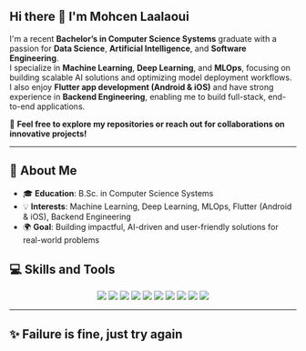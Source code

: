 ## Hi there 👋 I'm Mohcen Laalaoui

I'm a recent **Bachelor’s in Computer Science Systems** graduate with a passion for **Data Science**, **Artificial Intelligence**, and **Software Engineering**.  
I specialize in **Machine Learning**, **Deep Learning**, and **MLOps**, focusing on building scalable AI solutions and optimizing model deployment workflows.  
I also enjoy **Flutter app development (Android & iOS)** and have strong experience in **Backend Engineering**, enabling me to build full-stack, end-to-end applications.

🌟 **Feel free to explore my repositories or reach out for collaborations on innovative projects!**

---

## 🚀 About Me

- 🎓 **Education**: B.Sc. in Computer Science Systems  
- 💡 **Interests**: Machine Learning, Deep Learning, MLOps, Flutter (Android & iOS), Backend Engineering  
- 🌍 **Goal**: Building impactful, AI-driven and user-friendly solutions for real-world problems

## 💻 Skills and Tools

<div align="center">
  <img src="https://img.shields.io/badge/Code-Python-blue?style=for-the-badge&logo=python&logoColor=white" />
  <img src="https://img.shields.io/badge/Tool-Jupyter_Notebook-orange?style=for-the-badge&logo=jupyter&logoColor=white" />
  <img src="https://img.shields.io/badge/Frontend-HTML5-red?style=for-the-badge&logo=html5&logoColor=white" />
  <img src="https://img.shields.io/badge/Frontend-CSS3-blue?style=for-the-badge&logo=css3&logoColor=white" />
  <img src="https://img.shields.io/badge/Framework-Dart-blue?style=for-the-badge&logo=dart&logoColor=white" />
  <img src="https://img.shields.io/badge/Framework-React-blue?style=for-the-badge&logo=react&logoColor=white" />
  <img src="https://img.shields.io/badge/Framework-Node.js-green?style=for-the-badge&logo=node.js&logoColor=white" />
  <img src="https://img.shields.io/badge/Framework-Angular-red?style=for-the-badge&logo=angular&logoColor=white" />
  <img src="https://img.shields.io/badge/Database-MySQL-blue?style=for-the-badge&logo=mysql&logoColor=white" />
  <img src="https://img.shields.io/badge/Tool-Docker-blue?style=for-the-badge&logo=docker&logoColor=white" />
</div>

---

## ✨ Failure is fine, just try again
